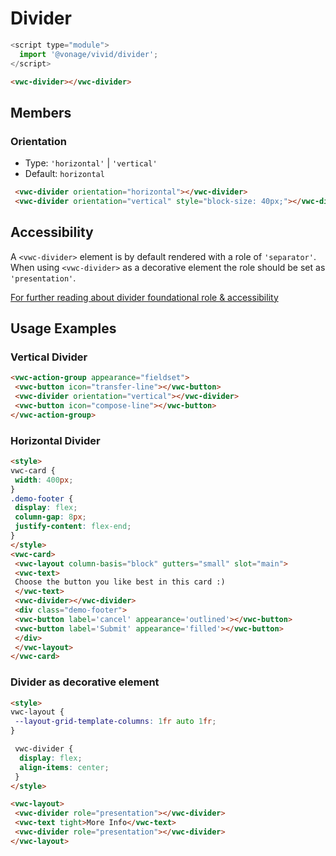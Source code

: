 # Divider

```js
<script type="module">
  import '@vonage/vivid/divider';
</script>
```

```html preview
<vwc-divider></vwc-divider>
```

## Members

### Orientation

- Type: `'horizontal'` | `'vertical'`
- Default: `horizontal`

```html preview blocks
 <vwc-divider orientation="horizontal"></vwc-divider>
 <vwc-divider orientation="vertical" style="block-size: 40px;"></vwc-divider>
```

## Accessibility

A `<vwc-divider>` element is by default rendered with a role of `'separator'`.  
When using `<vwc-divider>` as a decorative element the role should be set as `'presentation'`.

[For further reading about divider foundational role & accessibility](https://developer.mozilla.org/en-US/docs/Web/Accessibility/ARIA/Roles/separator_role)

## Usage Examples

### Vertical Divider

```html preview
<vwc-action-group appearance="fieldset">
 <vwc-button icon="transfer-line"></vwc-button>
 <vwc-divider orientation="vertical"></vwc-divider>
 <vwc-button icon="compose-line"></vwc-button>
</vwc-action-group>
```

### Horizontal Divider

```html preview
<style>
vwc-card {
 width: 400px;
}
.demo-footer {
 display: flex;
 column-gap: 8px;
 justify-content: flex-end;
}
</style>
<vwc-card>
 <vwc-layout column-basis="block" gutters="small" slot="main">
 <vwc-text>
 Choose the button you like best in this card :)
 </vwc-text>
 <vwc-divider></vwc-divider>
 <div class="demo-footer">
 <vwc-button label='cancel' appearance='outlined'></vwc-button>
 <vwc-button label='Submit' appearance='filled'></vwc-button>
 </div>
 </vwc-layout>
</vwc-card>
```

### Divider as decorative element

```html preview
<style>
vwc-layout {
 --layout-grid-template-columns: 1fr auto 1fr;
}

 vwc-divider {
  display: flex;
  align-items: center;
 }
</style>

<vwc-layout>
 <vwc-divider role="presentation"></vwc-divider>
 <vwc-text tight>More Info</vwc-text>
 <vwc-divider role="presentation"></vwc-divider>
</vwc-layout>
```
